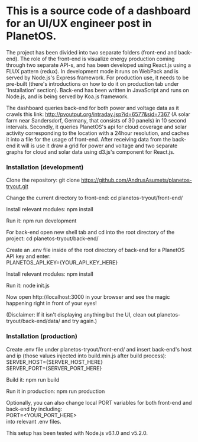 # This is a source code of a dashboard for an UI/UX engineer post in PlanetOS. 

The project has been divided into two separate folders (front-end and back-end). The role of the front-end is visualize energy production coming through two separate API-s, and has been developed using React.js using a FLUX pattern (redux). In development mode it runs on WebPack and is served by Node.js's Express framework. For production use, it needs to be pre-built (there's introductions on how to do it on production tab under 'Installation' section). Back-end has been written in JavaScript and runs on Node.js, and is being served by Koa.js framework. 

The dashboard queries back-end for both power and voltage data as it crawls this link: http://pvoutput.org/intraday.jsp?id=6577&sid=7367 (A solar farm near Sandersdorf, Germany, that consists of 30 panels) in 10 second intervals. Secondly, it queries PlanetOS's api for cloud coverage and solar activity corresponding to the location with a 24hour resolution, and caches it into a file for the usage of front-end. After receiving data from the back-end it will is use it draw a grid for power and voltage and two separate graphs for cloud and solar data using d3.js's component for React.js. 


### Installation (development) 
Clone the repository: 
git clone https://github.com/AndrusAsumets/planetos-tryout.git 

Change the current directory to front-end: 
cd planetos-tryout/front-end/ 

Install relevant modules: 
npm install 

Run it: 
npm run development 

For back-end open new shell tab and cd into the root directory of the project: 
cd planetos-tryout/back-end/ 

Create an .env file inside of the root directory of back-end for a PlanetOS API key and enter:  
PLANETOS_API_KEY={YOUR_API_KEY_HERE}  

Install relevant modules: 
npm install 

Run it: 
node init.js 

Now open http://localhost:3000 in your browser and see the magic happening right in front of your eyes! 

(Disclaimer: If it isn't displaying anything but the UI, clean out planetos-tryout/back-end/data/ and try again.) 

### Installation (production) 

Create .env file under planetos-tryout/front-end/ and insert back-end's host and ip (those values injected into build.min.js after build process):  
SERVER_HOST={SERVER_HOST_HERE}  
SERVER_PORT={SERVER_PORT_HERE}  

Build it: 
npm run build 

Run it in production: 
npm run production 

Optionally, you can also change local PORT variables for both front-end and back-end by including:  
PORT=<YOUR_PORT_HERE>  
into relevant .env files.  

This setup has been tested with Node.js v6.1.0 and v5.2.0. 
